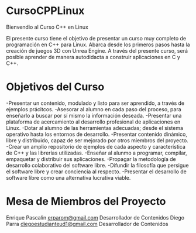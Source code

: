 CursoCPPLinux
=============

Bienvendio al Curso C++ en Linux

El presente curso tiene el objetivo de presentar un curso muy completo de programación en C++ para Linux.
Abarca desde los primeros pasos hasta la creación de juegos 3D con Unrea Engine.
A través del presente curso, será posible aprender de manera autodidacta a construir aplicaciones en C y C++.


Objetivos del Curso
===================

-Presentar un contenido, modulado y listo para ser aprendido, a través de ejemplos prácitcos.
-Asesorar al alumno en cada paso del proceso, para enseñarlo a buscar por sí mismo la información deseada.
-Presentar una plataforma de acercamiento al desarrollo profesional de aplicaciones en Linux.
-Dotar al alumno de las herramientas adecuadas; desde el sistema operativo hasta los entornos de desarrollo.
-Presentar contenido dinámico, libre y distribuido, capaz de ser mejorado por otros miembros del proyecto.
-Crear un amplio repositorio de ejemplos de cada aspecto y característica de C++ y las librerías utilizadas.
-Enseñar al alunmo a programar, compilar, empaquetar y distribuir sus aplicaciones.
-Propagar la metodología de desarrollo colaborativo del software libre.
-Difundir la filosofía que persigue el software libre y crear conciencia al respecto.
-Presentar el desarrollo de software libre como una alternativa lucrativa viable.


Mesa de Miembros del Proyecto
=============================

Enrique Pascalin	<erparom@gmail.com>				Desarrollador de Contenidos
Diego Parra			<diegoestudianteud1@gmail.com>	Desarrollador de Contenidos




